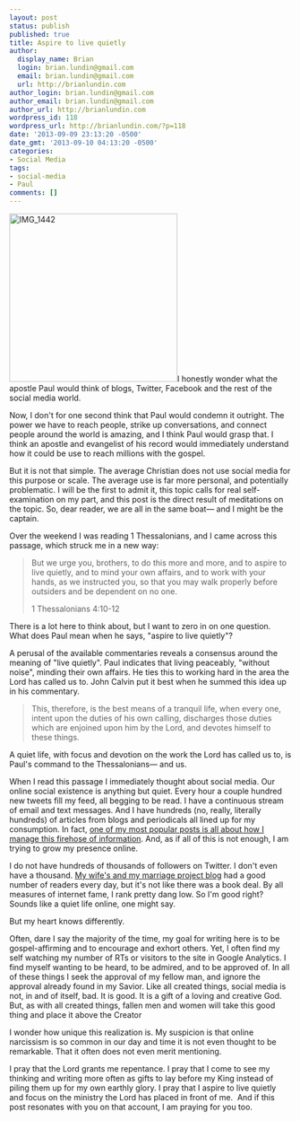 ```yaml
---
layout: post
status: publish
published: true
title: Aspire to live quietly
author:
  display_name: Brian
  login: brian.lundin@gmail.com
  email: brian.lundin@gmail.com
  url: http://brianlundin.com
author_login: brian.lundin@gmail.com
author_email: brian.lundin@gmail.com
author_url: http://brianlundin.com
wordpress_id: 118
wordpress_url: http://brianlundin.com/?p=118
date: '2013-09-09 23:13:20 -0500'
date_gmt: '2013-09-10 04:13:20 -0500'
categories:
- Social Media
tags:
- social-media
- Paul
comments: []
---
```

<p><a href="http://brianlundin.com/wp-content/uploads/2013/09/IMG_1442.jpg"><img class="alignright size-medium wp-image-127" alt="IMG_1442" src="http://brianlundin.com/wp-content/uploads/2013/09/IMG_1442-300x300.jpg" width="300" height="300" /></a>I honestly wonder what the apostle Paul would think of blogs, Twitter, Facebook and the rest of the social media world.</p>
<p>Now, I don't for one second think that Paul would condemn it outright. The power we have to reach people, strike up conversations, and connect people around the world is amazing, and I think Paul would grasp that. I think an apostle and evangelist of his record would immediately understand how it could be use to reach millions with the gospel.</p>
<p>But it is not that simple. The average Christian does not use social media for this purpose or scale. The average use is far more personal, and potentially problematic. I will be the first to admit it, this topic calls for real self-examination on my part, and this post is the direct result of meditations on the topic. So, dear reader, we are all in the same boat— and I might be the captain.</p>
<p>Over the weekend I was reading 1 Thessalonians, and I came across this passage, which struck me in a new way:</p>
<blockquote><p>But we urge you, brothers, to do this more and more, and to aspire to live quietly, and to mind your own affairs, and to work with your hands, as we instructed you, so that you may walk properly before outsiders and be dependent on no one.</p>
<p>1 Thessalonians 4:10-12</p></blockquote>
<p>There is a lot here to think about, but I want to zero in on one question. What does Paul mean when he says, "aspire to live quietly"?</p>
<p>A perusal of the available commentaries reveals a consensus around the meaning of "live quietly". Paul indicates that living peaceably, "without noise", minding their own affairs. He ties this to working hard in the area the Lord has called us to. John Calvin put it best when he summed this idea up in his commentary.</p>
<blockquote><p>This, therefore, is the best means of a tranquil life, when every one, intent upon the duties of his own calling, discharges those duties which are enjoined upon him by the Lord, and devotes himself to these things.</p></blockquote>
<p>A quiet life, with focus and devotion on the work the Lord has called us to, is Paul's command to the Thessalonians— and us.</p>
<p>When I read this passage I immediately thought about social media. Our online social existence is anything but quiet. Every hour a couple hundred new tweets fill my feed, all begging to be read. I have a continuous stream of email and text messages. And I have hundreds (no, really, literally hundreds) of articles from blogs and periodicals all lined up for my consumption. In fact, <a href="http://brianlundin.com/2013/05/23/my-social-media-workflow/">one of my most popular posts is all about how I manage this firehose of information</a>. And, as if all of this is not enough, I am trying to grow my presence online.</p>
<p>I do not have hundreds of thousands of followers on Twitter. I don't even have a thousand. <a href="http://thelundinfamily.com">My wife's and my marriage project blog</a> had a good number of readers every day, but it's not like there was a book deal. By all measures of internet fame, I rank pretty dang low. So I'm good right? Sounds like a quiet life online, one might say.</p>
<p>But my heart knows differently.</p>
<p>Often, dare I say the majority of the time, my goal for writing here is to be gospel-affirming and to encourage and exhort others. Yet, I often find my self watching my number of RTs or visitors to the site in Google Analytics. I find myself wanting to be heard, to be admired, and to be approved of. In all of these things I seek the approval of my fellow man, and ignore the approval already found in my Savior. Like all created things, social media is not, in and of itself, bad. It is good. It is a gift of a loving and creative God. But, as with all created things, fallen men and women will take this good thing and place it above the Creator</p>
<p>I wonder how unique this realization is. My suspicion is that online narcissism is so common in our day and time it is not even thought to be remarkable. That it often does not even merit mentioning.</p>
<p>I pray that the Lord grants me repentance. I pray that I come to see my thinking and writing more often as gifts to lay before my King instead of piling them up for my own earthly glory. I pray that I aspire to live quietly and focus on the ministry the Lord has placed in front of me.  And if this post resonates with you on that account, I am praying for you too.</p>
